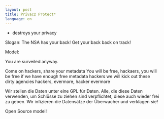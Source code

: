 ```yaml
---
layout: post
title: Privacz Protect*
language: en
---
```


* destroys your privacy

Slogan: The NSA has your back! Get your back back on track!

Model:

You are surveiled anyway. 

Come on hackers, share your metadata
You will be free, hackaers, you will be free
if we have enough free metadata
hackers
we will kick out these dirty agencies
hackers, evermore, hacker evermore

Wir stellen die Daten unter eine GPL für Daten.
Alle, die diese Daten verwenden, um Schlüsse zu ziehen sind verpflichtet, 
diese auch wieder frei zu geben.
Wir infizieren die Datensätze der Überwacher
und verklagen sie!

Open Source model!
